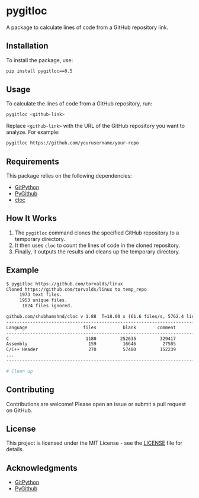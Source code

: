 # pygitloc

A package to calculate lines of code from a GitHub repository link.

## Installation

To install the package, use:

```bash
pip install pygitloc==0.5
```

## Usage

To calculate the lines of code from a GitHub repository, run:

```bash
pygitloc <github-link>
```

Replace `<github-link>` with the URL of the GitHub repository you want to analyze. For example:

```bash
pygitloc https://github.com/yourusername/your-repo
```

## Requirements

This package relies on the following dependencies:

- [GitPython](https://pypi.org/project/GitPython/)
- [PyGithub](https://pypi.org/project/PyGithub/)
- [cloc](https://github.com/AlDanial/cloc)

## How It Works

1. The `pygitloc` command clones the specified GitHub repository to a temporary directory.
2. It then uses `cloc` to count the lines of code in the cloned repository.
3. Finally, it outputs the results and cleans up the temporary directory.

## Example

```bash
$ pygitloc https://github.com/torvalds/linux
Cloned https://github.com/torvalds/linux to temp_repo
     1973 text files.
     1953 unique files.
      1824 files ignored.

github.com/shubhamshnd/cloc v 1.88  T=18.00 s (61.6 files/s, 5762.4 lines/s)
-------------------------------------------------------------------------------
Language                     files          blank        comment           code
-------------------------------------------------------------------------------
C                             1180         252635         329417        2046599
Assembly                       159          16646          27585         108099
C/C++ Header                   270          57480         152239          96316
...
-------------------------------------------------------------------------------

# Clean up
```

## Contributing

Contributions are welcome! Please open an issue or submit a pull request on GitHub.

## License

This project is licensed under the MIT License - see the [LICENSE](LICENSE) file for details.

## Acknowledgments

- [GitPython](https://github.com/gitpython-developers/GitPython)
- [PyGithub](https://github.com/PyGithub/PyGithub)

